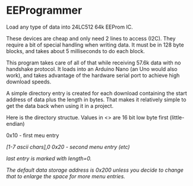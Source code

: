 # EEProgrammer
Load any type of data into 24LC512 64k EEProm IC.

These devices are cheap and only need 2 lines to access (I2C). They require a bit of special handling when writing data.  It must be in 128 byte blocks, and takes about 5 milliseconds to do each block.

This program takes care of all of that while receiving 57.6k data with no handshake protocol.  It loads into an Arduino Nano (an Uno would also work), and takes advantage of the hardware serial port to achieve high download speeds.

A simple directory entry is created for each download containing the start address of data plus the length in bytes.  That makes it relatively simple to get the data back when using it in a project.

Here is the directory structue.  Values in <> are 16 bit low byte first (little-endian)

0x10 - first meu entry
<address><length><spare><spare> [1-7 ascii chars],0
0x20 - second menu entry
(etc)
  
last entry is marked with length=0.
  
The default data storage address is 0x200 unless you decide to change that to enlarge the space for more menu entries.

  
  
